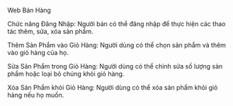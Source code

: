 Web Bán Hàng

Chức năng
Đăng Nhập: Người bán có thể đăng nhập để thực hiện các thao tác thêm, sửa, xóa sản phẩm.

Thêm Sản Phẩm vào Giỏ Hàng: Người dùng có thể chọn sản phẩm và thêm vào giỏ hàng của họ.

Sửa Sản Phẩm trong Giỏ Hàng: Người dùng có thể chỉnh sửa số lượng sản phẩm hoặc loại bỏ chúng khỏi giỏ hàng.

Xóa Sản Phẩm khỏi Giỏ Hàng: Người dùng có thể xóa sản phẩm khỏi giỏ hàng nếu họ muốn.
